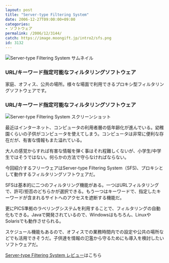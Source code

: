 ```yaml
---
layout: post
title: "Server-type Filtering System"
date: 2006-12-27T09:00:00+09:00
categories:
- ソフトウェア
permalink: /2006/12/3144/
catch: https://image.moongift.jp/intro2/sfs.png
id: 3132
---
```

 ![Server-type Filtering System サムネイル](https://image.moongift.jp/intro2/sfs.t.png "Server-type Filtering System サムネイル")
  

### URL/キーワード指定可能なフィルタリングソフトウェア
  
家庭、オフィス、公共の場所。様々な場面で利用できるプロキシ型フィルタリングソフトウェアです。  
<!--more-->  

### URL/キーワード指定可能なフィルタリングソフトウェア
  

![Server-type Filtering System スクリーンショット](https://image.moongift.jp/intro2/sfs.png "Server-type Filtering System スクリーンショット")

  

最近はインターネット、コンピュータの利用者層の低年齢化が進んでいる。幼稚園くらいの子供がコンピュータを使えてしまう。コンピュータは非常に便利な存在だが、有害な情報もまた溢れている。

  

大人の感覚からすれば有害な情報を弾く事はそれ程難しくないが、小学生/中学生ではそうではない。何らかの方法で守らなければならない。

  

今回紹介するフリーウェアはServer-type Filtering System（SFS)、プロキシとして動作するフィルタリングソフトウェアだ。

  

SFSは基本的に二つのフィルタリング機能がある。一つはURLフィルタリングで、許可/拒否のどちらかが選択できる。もう一つはキーワードで、指定したキーワードが含まれるサイトへのアクセスを遮断する機能だ。

  

更にPICS準拠のラベリングシステムを利用することで、フィルタリングの自動化もできる。Javaで開発されているので、Windowsはもちろん、LinuxやSolarisでも動作させられる。

  

スケジュール機能もあるので、オフィスでの業務時間内での設定や公共の場所などでも活用できそうだ。子供達を情報の氾濫から守るためにも導入を検討したいソフトウェアだ。

  

[Server-type Filtering System レビュー](http://oss.moongift.jp/review/i-3150.html)はこちら

